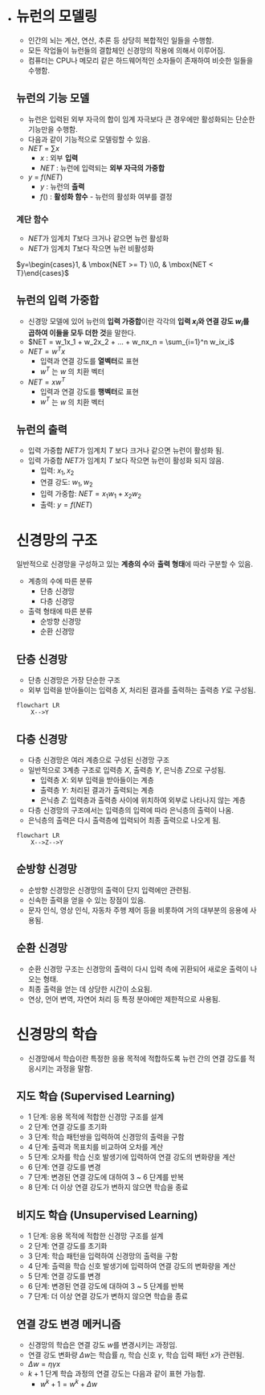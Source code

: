 - # 뉴런의 모델링
	- 인간의 뇌는 계산, 연산, 추론 등 상당히 복합적인 일들을 수행함.
	- 모든 작업들이 뉴런들의 결합체인 신경망의 작용에 의해서 이루어짐.
	- 컴퓨터는 CPU나 메모리 같은 하드웨어적인 소자들이 존재하여 비슷한 일들을 수행함.
	
	## 뉴런의 기능 모델
	- 뉴런은 입력된 외부 자극의 합이 임계 자극보다 큰 경우에만 활성화되는 단순한 기능만을 수행함.
	- 다음과 같이 기능적으로 모델링할 수 있음.
	- $NET$ = $\sum x$  
		- $x$ : 외부 **입력**
		- $NET$ : 뉴런에 입력되는 **외부 자극의 가중합**
	- $y$ $=$ $f (NET)$ 
		- $y$ : 뉴런의 **출력**
		- $f()$ : **활성화 함수** - 뉴런의 활성화 여부를 결정 
	
	### 계단 함수
	- $NET$가 임계치 $T$보다 크거나 같으면 뉴런 활성화
	- $NET$가 임계치 $T$보다 작으면 뉴런 비활성화
	
	$y=\begin{cases}1, & \mbox{NET >= T} \\0, & \mbox{NET < T}\end{cases}$
	
	## 뉴런의 입력 가중합
	- 신경망 모델에 있어 뉴런의 **입력 가중합**이란 각각의 **입력 $x_i$와 연결 강도 $w_i$를** **곱하여 이들을 모두 더한 것**을 말한다.
	- $NET = w_1x_1 + w_2x_2 + ... + w_nx_n = \sum_{i=1}^n w_ix_i$ 
	- $NET = w^Tx$ 
		- 입력과 연결 강도를 **열벡터**로 표현
		- $w^T$ 는 $w$ 의 치환 벡터
	- $NET = xw^T$ 
		- 입력과 연결 강도를 **행벡터**로 표현
		- $w^T$ 는 $w$ 의 치환 벡터
	
	## 뉴런의 출력
	- 입력 가중합 $NET$가 임계치 $T$ 보다 크거나 같으면 뉴런이 활성화 됨.
	- 입력 가중합 $NET$가 임계치 $T$ 보다 작으면 뉴런이 활성화 되지 않음.
		- 입력: $x_1, x_2$
		- 연결 강도: $w_1, w_2$
		- 입력 가중합: $NET = x_1w_1 + x_2w_2$
		- 출력: $y=f(NET)$
	
	
	# 신경망의 구조
	일반적으로 신경망을 구성하고 있는 **계층의 수**와 **출력 형태**에 따라 구분할 수 있음.
	- 계층의 수에 따른 분류
		- 단층 신경망
		- 다층 신경망
	- 출력 형태에 따른 분류
		- 순방향 신경망
		- 순환 신경망
	
	## 단층 신경망
	- 단층 신경망은 가장 단순한 구조
	- 외부 입력을 받아들이는 입력층 $X$, 처리된 결과를 출력하는 출력층 $Y$로 구성됨.
	
	```mermaid
	flowchart LR
		X-->Y
	```
	
	## 다층 신경망
	- 다층 신경망은 여러 계층으로 구성된 신경망 구조
	- 일반적으로 3계층 구조로 입력층 $X$, 출력층 $Y$, 은닉층 $Z$으로 구성됨.
		- 입력층 $X$: 외부 입력을 받아들이는 계층
		- 출력층 $Y$: 처리된 결과가 출력되는 계층
		- 은닉층 $Z$: 입력층과 출력층 사이에 위치하여 외부로 나타나지 않는 계층
	- 다층 신경망의 구조에서는 입력층의 입력에 따라 은닉층의 출력이 나옴.
	- 은닉층의 출력은 다시 출력층에 입력되어 최종 출력으로 나오게 됨.
	
	```mermaid
	flowchart LR
		X-->Z-->Y
	```
	
	## 순방향 신경망
	- 순방향 신경망은 신경망의 출력이 단지 입력에만 관련됨. 
	- 신속한 출력을 얻을 수 있는 장점이 있음.
	- 문자 인식, 영상 인식, 자동차 주행 제어 등을 비롯하여 거의 대부분의 응용에 사용됨.
	
	
	## 순환 신경망
	- 순환 신경망 구조는 신경망의 출력이 다시 입력 측에 귀환되어 새로운 출력이 나오는 형태.
	- 최종 출력을 얻는 데 상당한 시간이 소요됨.
	- 연상, 언어 변역, 자연어 처리 등 특정 분야에만 제한적으로 사용됨.
	
	# 신경망의 학습
	- 신경망에서 학습이란 특정한 응용 목적에 적합하도록 뉴런 간의 연결 강도를 적응시키는 과정을 말함.
	
	## 지도 학습 (Supervised Learning)
	- 1 단계: 응용 목적에 적합한 신경망 구조를 설계
	- 2 단계: 연결 강도를 초기화
	- 3 단계: 학습 패턴쌍을 입력하여 신경망의 출력을 구함
	- 4 단계: 출력과 목표치를 비교하여 오차를 계산
	- 5 단계: 오차를 학습 신호 발생기에 입력하여 연결 강도의 변화량을 계산
	- 6 단계: 연결 강도를 변경
	- 7 단계: 변경된 연결 강도에 대하여 3 ~ 6 단계를 반복
	- 8 단계: 더 이상 연결 강도가 변하지 않으면 학습을 종료
	
	
	## 비지도 학습 (Unsupervised Learning)
	- 1 단계: 응용 목적에 적합한 신경망 구조를 설계
	- 2 단계: 연결 강도를 초기화
	- 3 단계: 학습 패턴을 입력하여 신경망의 출력을 구함
	- 4 단계: 츨력을 학습 신호 발생기에 입력하여 연결 강도의 변화량을 계산
	- 5 단계: 연결 강도를 변경
	- 6 단계: 변경된 연결 강도에 대하여 3 ~ 5 단계를 반복
	- 7 단계: 더 이상 연결 강도가 변하지 않으면 학습을 종료
	
	## 연결 강도 변경 메커니즘
	- 신경망의 학습은 연결 강도 $w$를 변경시키는 과정임.
	- 연결 강도 변화량 $\Delta w$는 학습률 $\eta$, 학습 신호 $\gamma$, 학습 입력 패턴 $x$가 관련됨.
	- $\Delta w = \eta \gamma x$ 
	- $k + 1$ 단계 학습 과정의 연결 강도는 다음과 같이 표현 가능함.
		- $w^k+1 = w^k + \Delta w$ 